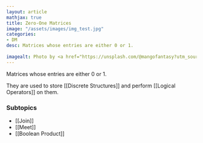 ```yaml
---
layout: article
mathjax: true
title: Zero-One Matrices
image: "/assets/images/img_test.jpg"
categories:
- DM
desc: Matrices whose entries are either 0 or 1.
 
imagealt: Photo by <a href="https://unsplash.com/@mangofantasy?utm_source=unsplash&utm_medium=referral&utm_content=creditCopyText">Tim Johnson</a> on <a href="https://unsplash.com/s/photos/logic?utm_source=unsplash&utm_medium=referral&utm_content=creditCopyText">Unsplash</a>
---
```

Matrices whose entries are either 0 or 1.

They are used to store [[Discrete Structures]] and perform [[Logical Operators]] on them.

### Subtopics
- [[Join]]
- [[Meet]]
- [[Boolean Product]]